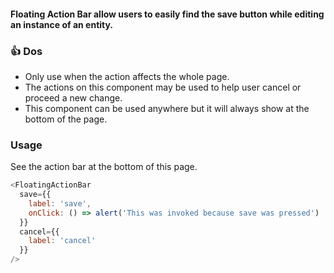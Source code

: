 #### Floating Action Bar allow users to easily find the save button while editing an instance of an entity.

### 👍 Dos

- Only use when the action affects the whole page.
- The actions on this component may be used to help user cancel or proceed a new change.
- This component can be used anywhere but it will always show at the bottom of the page.

### Usage

See the action bar at the bottom of this page.

```js
<FloatingActionBar
  save={{
    label: 'save',
    onClick: () => alert('This was invoked because save was pressed')
  }}
  cancel={{
    label: 'cancel'
  }}
/>
```
